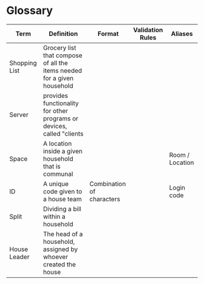 # Glossary

| Term | Definition | Format | Validation Rules | Aliases|
| ----------- | ---------- | ----- | ---------------- | ------- |
| Shopping List | Grocery list that compose of all the items needed for a given household|  |  |  |
| Server | provides functionality for other programs or devices, called "clients |  |  |  |
| Space | A location inside a given household that is communal |  |  |  Room / Location |
| ID | A unique code given to a house team | Combination of characters |  | Login code |
| Split | Dividing a bill within a household |  |  |  |
| House Leader | The head of a household, assigned by whoever created the house |  |  |  |
